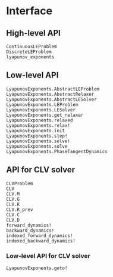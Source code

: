 # Interface

## High-level API

```@docs
ContinuousLEProblem
DiscreteLEProblem
lyapunov_exponents
```

## Low-level API

```@docs
LyapunovExponents.AbstractLEProblem
LyapunovExponents.AbstractRelaxer
LyapunovExponents.AbstractLESolver
LyapunovExponents.LEProblem
LyapunovExponents.LESolver
LyapunovExponents.get_relaxer
LyapunovExponents.relaxed
LyapunovExponents.relax!
LyapunovExponents.init
LyapunovExponents.step!
LyapunovExponents.solve!
LyapunovExponents.solve
LyapunovExponents.PhaseTangentDynamics
```

## API for CLV solver

```@docs
CLVProblem
CLV
CLV.M
CLV.G
CLV.R
CLV.R_prev
CLV.C
CLV.D
forward_dynamics!
backward_dynamics!
indexed_forward_dynamics!
indexed_backward_dynamics!
```

### Low-level API for CLV solver

```@docs
LyapunovExponents.goto!
```
